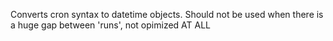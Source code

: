 Converts cron syntax to datetime objects. Should not be used when there is a huge gap between 'runs', not opimized AT ALL
